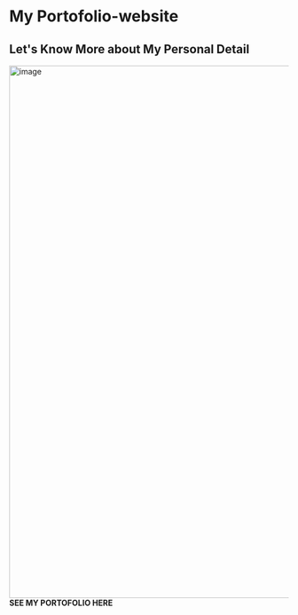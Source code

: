 # My Portofolio-website
## Let's Know More about My Personal Detail
<img width="960" alt="image" src="https://user-images.githubusercontent.com/88423102/205541801-1ad9cac9-3f98-43a5-b000-88425a67cda9.png">
<b href="https://bqirr01.github.io/portofolio/">SEE MY PORTOFOLIO HERE<href>
